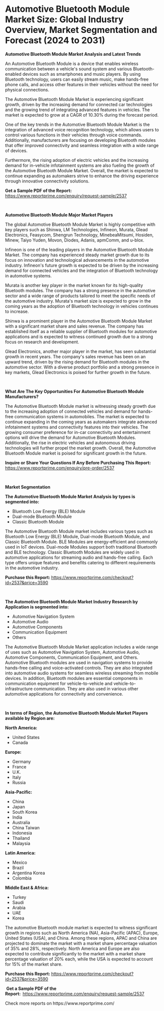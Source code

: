 <p><h1>Automotive Bluetooth Module Market Size: Global Industry Overview, Market Segmentation and Forecast (2024 to 2031)</h1></p><p><strong>Automotive Bluetooth Module Market Analysis and Latest Trends</strong></p>
<p><p>An Automotive Bluetooth Module is a device that enables wireless communication between a vehicle's sound system and various Bluetooth-enabled devices such as smartphones and music players. By using Bluetooth technology, users can easily stream music, make hands-free phone calls, and access other features in their vehicles without the need for physical connections.</p><p>The Automotive Bluetooth Module Market is experiencing significant growth, driven by the increasing demand for connected car technologies and the growing trend of integrating advanced features in vehicles. The market is expected to grow at a CAGR of 10.30% during the forecast period.</p><p>One of the key trends in the Automotive Bluetooth Module Market is the integration of advanced voice recognition technology, which allows users to control various functions in their vehicles through voice commands. Additionally, manufacturers are focusing on developing Bluetooth modules that offer improved connectivity and seamless integration with a wide range of devices.</p><p>Furthermore, the rising adoption of electric vehicles and the increasing demand for in-vehicle infotainment systems are also fueling the growth of the Automotive Bluetooth Module Market. Overall, the market is expected to continue expanding as automakers strive to enhance the driving experience through innovative connectivity solutions.</p></p>
<p><strong>Get a Sample PDF of the Report:&nbsp;</strong> <a href="https://www.reportprime.com/enquiry/request-sample/2537">https://www.reportprime.com/enquiry/request-sample/2537</a></p>
<p>&nbsp;</p>
<p><strong>Automotive Bluetooth Module Major Market Players</strong></p>
<p><p>The global Automotive Bluetooth Module Market is highly competitive with key players such as Shinwa, LM Technologies, Infineon, Murata, Glead Electronics, Feasycom, Shengrun Technology, MinebeaMitsumi, Hosiden, Minew, Taiyo Yuden, Movon, Diodes, Adanis, apmComm, and u-blox.</p><p>Infineon is one of the leading players in the Automotive Bluetooth Module Market. The company has experienced steady market growth due to its focus on innovation and technological advancements in the automotive industry. Infineon's future growth is expected to be driven by the increasing demand for connected vehicles and the integration of Bluetooth technology in automotive systems.</p><p>Murata is another key player in the market known for its high-quality Bluetooth modules. The company has a strong presence in the automotive sector and a wide range of products tailored to meet the specific needs of the automotive industry. Murata's market size is expected to grow in the coming years as the adoption of Bluetooth technology in vehicles continues to increase.</p><p>Shinwa is a prominent player in the Automotive Bluetooth Module Market with a significant market share and sales revenue. The company has established itself as a reliable supplier of Bluetooth modules for automotive applications and is expected to witness continued growth due to a strong focus on research and development.</p><p>Glead Electronics, another major player in the market, has seen substantial growth in recent years. The company's sales revenue has been on an upward trend, driven by the rising demand for Bluetooth modules in the automotive sector. With a diverse product portfolio and a strong presence in key markets, Glead Electronics is poised for further growth in the future.</p></p>
<p>&nbsp;</p>
<p><strong>What Are The Key Opportunities For Automotive Bluetooth Module Manufacturers?</strong></p>
<p><p>The Automotive Bluetooth Module market is witnessing steady growth due to the increasing adoption of connected vehicles and demand for hands-free communication systems in automobiles. The market is expected to continue expanding in the coming years as automakers integrate advanced infotainment systems and connectivity features into their vehicles. The growing consumer preference for in-car connectivity and entertainment options will drive the demand for Automotive Bluetooth Modules. Additionally, the rise in electric vehicles and autonomous driving technologies will further propel the market growth. Overall, the Automotive Bluetooth Module market is poised for significant growth in the future.</p></p>
<p><strong>Inquire or Share Your Questions If Any Before Purchasing This Report:</strong> <a href="https://www.reportprime.com/enquiry/pre-order/2537">https://www.reportprime.com/enquiry/pre-order/2537</a></p>
<p>&nbsp;</p>
<p><strong>Market Segmentation</strong></p>
<p><strong>The Automotive Bluetooth Module Market Analysis by types is segmented into:</strong></p>
<p><ul><li>Bluetooth Low Energy (BLE) Module</li><li>Dual-mode Bluetooth Module</li><li>Classic Bluetooth Module</li></ul></p>
<p><p>The Automotive Bluetooth Module market includes various types such as Bluetooth Low Energy (BLE) Module, Dual-mode Bluetooth Module, and Classic Bluetooth Module. BLE Modules are energy-efficient and commonly used in IoT devices. Dual-mode Modules support both traditional Bluetooth and BLE technology. Classic Bluetooth Modules are widely used in automotive applications for streaming audio and hands-free calling. Each type offers unique features and benefits catering to different requirements in the automotive industry.</p></p>
<p><strong>Purchase this Report:&nbsp;</strong><a href="https://www.reportprime.com/checkout?id=2537&price=3590">https://www.reportprime.com/checkout?id=2537&price=3590</a></p>
<p>&nbsp;</p>
<p><strong>The Automotive Bluetooth Module Market Industry Research by Application is segmented into:</strong></p>
<p><ul><li>Automotive Navigation System</li><li>Automotive Audio</li><li>Automotive Components</li><li>Communication Equipment</li><li>Others</li></ul></p>
<p><p>The Automotive Bluetooth Module Market application includes a wide range of uses such as Automotive Navigation System, Automotive Audio, Automotive Components, Communication Equipment, and Others. Automotive Bluetooth modules are used in navigation systems to provide hands-free calling and voice-activated controls. They are also integrated into automotive audio systems for seamless wireless streaming from mobile devices. In addition, Bluetooth modules are essential components in communication equipment for vehicle-to-vehicle and vehicle-to-infrastructure communication. They are also used in various other automotive applications for connectivity and convenience.</p></p>
<p>&nbsp;</p>
<p><strong>In terms of Region, the Automotive Bluetooth Module Market Players available by Region are:</strong></p>
<p>
    <p> <strong> North America: </strong>
        <ul>
            <li>United States</li>
            <li>Canada</li>
        </ul>
        </p> 
    <p> <strong> Europe: </strong>
        <ul>
            <li>Germany</li>
            <li>France</li>
            <li>U.K.</li>
            <li>Italy</li>
            <li>Russia</li>
        </ul>
        </p> 
    <p> <strong> Asia-Pacific: </strong>
        <ul>
            <li>China</li>
            <li>Japan</li>
            <li>South Korea</li>
            <li>India</li>
            <li>Australia</li>
            <li>China Taiwan</li>
            <li>Indonesia</li>
            <li>Thailand</li>
            <li>Malaysia</li>
        </ul>
        </p> 
    <p> <strong> Latin America: </strong>
        <ul>
            <li>Mexico</li>
            <li>Brazil</li>
            <li>Argentina Korea</li>
            <li>Colombia</li>
        </ul>
        </p> 
    <p> <strong> Middle East & Africa: </strong>
        <ul>
            <li>Turkey</li>
            <li>Saudi</li>
            <li>Arabia</li>
            <li>UAE</li>
            <li>Korea</li>
        </ul>
    </p>
    </p>
<p><p>The automotive Bluetooth module market is expected to witness significant growth in regions such as North America (NA), Asia-Pacific (APAC), Europe, United States (USA), and China. Among these regions, APAC and China are projected to dominate the market with a market share percentage valuation of 35% and 28%, respectively. North America and Europe are also expected to contribute significantly to the market with a market share percentage valuation of 20% each, while the USA is expected to account for 15% of the market share.</p></p>
<p><strong>Purchase this Report: </strong><a href="https://www.reportprime.com/checkout?id=2537&price=3590">https://www.reportprime.com/checkout?id=2537&price=3590</a></p>
<p>&nbsp;<strong>Get a Sample PDF of the Report:&nbsp;&nbsp;</strong><a href="https://www.reportprime.com/enquiry/request-sample/2537">https://www.reportprime.com/enquiry/request-sample/2537</a></p>
<p><strong></strong></p>
<p>Check more reports on https://www.reportprime.com/</p>